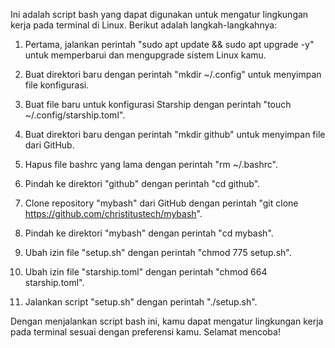 Ini adalah script bash yang dapat digunakan untuk mengatur lingkungan kerja pada terminal di Linux. Berikut adalah langkah-langkahnya:

1. Pertama, jalankan perintah "sudo apt update && sudo apt upgrade -y" untuk memperbarui dan mengupgrade sistem Linux kamu.

2. Buat direktori baru dengan perintah "mkdir ~/.config" untuk menyimpan file konfigurasi.

3. Buat file baru untuk konfigurasi Starship dengan perintah "touch ~/.config/starship.toml".

4. Buat direktori baru dengan perintah "mkdir github" untuk menyimpan file dari GitHub.

5. Hapus file bashrc yang lama dengan perintah "rm ~/.bashrc".

6. Pindah ke direktori "github" dengan perintah "cd github".

7. Clone repository "mybash" dari GitHub dengan perintah "git clone https://github.com/christitustech/mybash".

8. Pindah ke direktori "mybash" dengan perintah "cd mybash".

9. Ubah izin file "setup.sh" dengan perintah "chmod 775 setup.sh".

10. Ubah izin file "starship.toml" dengan perintah "chmod 664 starship.toml".

11. Jalankan script "setup.sh" dengan perintah "./setup.sh".

Dengan menjalankan script bash ini, kamu dapat mengatur lingkungan kerja pada terminal sesuai dengan preferensi kamu. Selamat mencoba!